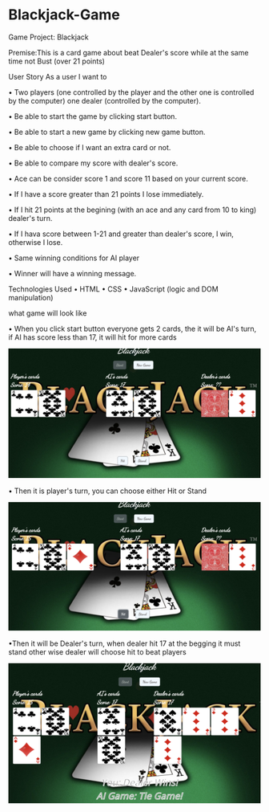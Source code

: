 # Blackjack-Game

Game Project: Blackjack

Premise:This is a card game about beat Dealer's score while at the same time not Bust (over 21 points)

User Story
As a user I want to

• Two players (one controlled by the player and the other one is controlled by the computer) one dealer (controlled by the computer).

• Be able to start the game by clicking start button.

• Be able to start a new game by clicking new game button.

• Be able to choose if I want an extra card or not.

• Be able to compare my score with dealer's score.

• Ace can be consider score 1 and score 11 based on your current score.

• If I have a score greater than 21 points I lose immediately.

• If I hit 21 points at the begining (with an ace and any card from 10 to king) dealer's turn.

• If I hava score between 1-21 and greater than dealer's score, I win, otherwise I lose.

• Same winning conditions for AI player

• Winner will have a winning message.

Technologies Used
• HTML
• CSS
• JavaScript (logic and DOM manipulation)

what game will look like

• When you click start button everyone gets 2 cards, the it will be AI's turn, if AI has score less than 17, it will hit for more cards

![alt text](https://github.com/heysungj/Blackjack-Game/blob/main/css/clickStart.jpeg)

• Then it is player's turn, you can choose either Hit or Stand

![alt text](https://github.com/heysungj/Blackjack-Game/blob/main/css/clickHit.jpeg)

•Then it will be Dealer's turn, when dealer hit 17 at the begging it must stand other wise dealer will choose hit to beat players

![alt text](https://github.com/heysungj/Blackjack-Game/blob/main/css/clickStand.jpeg)
